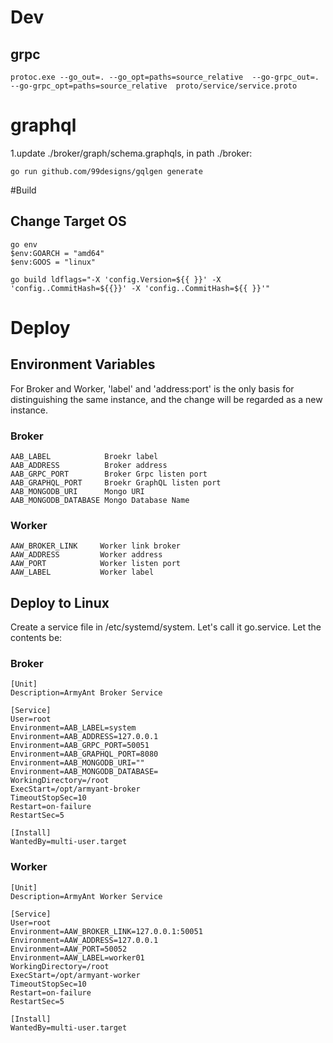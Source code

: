 # Dev
## grpc
`protoc.exe --go_out=. --go_opt=paths=source_relative  --go-grpc_out=. --go-grpc_opt=paths=source_relative  proto/service/service.proto`


# graphql
1.update ./broker/graph/schema.graphqls, in path ./broker:

`go run github.com/99designs/gqlgen generate`

#Build
## Change Target OS
```
go env
$env:GOARCH = "amd64"
$env:GOOS = "linux"

go build ldflags="-X 'config.Version=${{ }}' -X 'config..CommitHash=${{}}' -X 'config..CommitHash=${{ }}'"
```
# Deploy
## Environment Variables
For Broker and Worker, 'label' and 'address:port' is the only basis for distinguishing the same instance,
 and the change will be regarded as a new instance.
### Broker
    AAB_LABEL            Broekr label
	AAB_ADDRESS          Broker address
	AAB_GRPC_PORT        Broker Grpc listen port
	AAB_GRAPHQL_PORT     Broekr GraphQL listen port
    AAB_MONGODB_URI      Mongo URI
    AAB_MONGODB_DATABASE Mongo Database Name
### Worker
    AAW_BROKER_LINK     Worker link broker
    AAW_ADDRESS         Worker address
    AAW_PORT            Worker listen port
    AAW_LABEL           Worker label
## Deploy to Linux
Create a service file in /etc/systemd/system. Let's call it go.service. Let the contents be:
### Broker
```
[Unit]
Description=ArmyAnt Broker Service

[Service]
User=root
Environment=AAB_LABEL=system
Environment=AAB_ADDRESS=127.0.0.1
Environment=AAB_GRPC_PORT=50051
Environment=AAB_GRAPHQL_PORT=8080
Environment=AAB_MONGODB_URI=""
Environment=AAB_MONGODB_DATABASE=
WorkingDirectory=/root 
ExecStart=/opt/armyant-broker
TimeoutStopSec=10
Restart=on-failure
RestartSec=5

[Install]
WantedBy=multi-user.target
```

### Worker
```
[Unit]
Description=ArmyAnt Worker Service

[Service]
User=root
Environment=AAW_BROKER_LINK=127.0.0.1:50051
Environment=AAW_ADDRESS=127.0.0.1
Environment=AAW_PORT=50052
Environment=AAW_LABEL=worker01   
WorkingDirectory=/root 
ExecStart=/opt/armyant-worker
TimeoutStopSec=10
Restart=on-failure
RestartSec=5

[Install]
WantedBy=multi-user.target
```